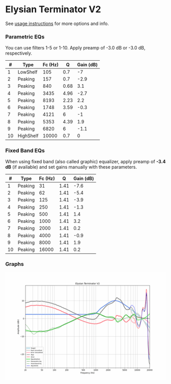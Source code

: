 # Elysian Terminator V2
See [usage instructions](https://github.com/jaakkopasanen/AutoEq#usage) for more options and info.

### Parametric EQs
You can use filters 1-5 or 1-10. Apply preamp of -3.0 dB or -3.0 dB, respectively.

|   # | Type      |   Fc (Hz) |    Q |   Gain (dB) |
|-----|-----------|-----------|------|-------------|
|   1 | LowShelf  |       105 | 0.7  |        -7   |
|   2 | Peaking   |       157 | 0.7  |        -2.9 |
|   3 | Peaking   |       840 | 0.68 |         3.1 |
|   4 | Peaking   |      3435 | 4.96 |        -2.7 |
|   5 | Peaking   |      8193 | 2.23 |         2.2 |
|   6 | Peaking   |      1748 | 3.59 |        -0.3 |
|   7 | Peaking   |      4121 | 6    |        -1   |
|   8 | Peaking   |      5353 | 4.39 |         1.9 |
|   9 | Peaking   |      6820 | 6    |        -1.1 |
|  10 | HighShelf |     10000 | 0.7  |         0   |

### Fixed Band EQs
When using fixed band (also called graphic) equalizer, apply preamp of **-3.4 dB** (if available) and set gains manually with these parameters.

|   # | Type    |   Fc (Hz) |    Q |   Gain (dB) |
|-----|---------|-----------|------|-------------|
|   1 | Peaking |        31 | 1.41 |        -7.6 |
|   2 | Peaking |        62 | 1.41 |        -5.4 |
|   3 | Peaking |       125 | 1.41 |        -3.9 |
|   4 | Peaking |       250 | 1.41 |        -1.3 |
|   5 | Peaking |       500 | 1.41 |         1.4 |
|   6 | Peaking |      1000 | 1.41 |         3.2 |
|   7 | Peaking |      2000 | 1.41 |         0.2 |
|   8 | Peaking |      4000 | 1.41 |        -0.9 |
|   9 | Peaking |      8000 | 1.41 |         1.9 |
|  10 | Peaking |     16000 | 1.41 |         0.2 |

### Graphs
![](./Elysian%20Terminator%20V2.png)
